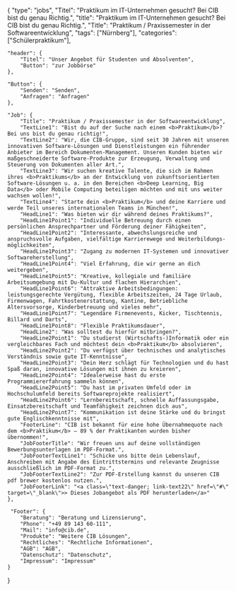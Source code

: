{
    "type": "jobs",
    "Titel": "Praktikum im IT-Unternehmen gesucht? Bei CIB bist du genau Richtig.",
    "title": "Praktikum im IT-Unternehmen gesucht? Bei CIB bist du genau Richtig.",
    "Title": "Praktikum / Praxissemester in der Softwareentwicklung",
    "tags": ["Nürnberg"],
    "categories": ["Schülerpraktikum"],

    "header": {
        "Titel": "Unser Angebot für Studenten und Absolventen",
        "Button": "zur Jobbörse"
    },

    "Button": {
        "Senden": "Senden",
        "Anfragen": "Anfragen"
    },

    "Job": {
        "Title": "Praktikum / Praxissemester in der Softwareentwicklung",
        "TextLine1": "Bist du auf der Suche nach einem <b>Praktikum</b>? Bei uns bist du genau richtig!",
        "TextLine2": "Wir, die CIB-Gruppe, sind seit 30 Jahren mit unseren innovativen Software-Lösungen und Dienstleistungen ein führender Anbieter im Bereich Dokumenten-Management. Unseren Kunden bieten wir maßgeschneiderte Software-Produkte zur Erzeugung, Verwaltung und Steuerung von Dokumenten aller Art.",
        "TextLine3": "Wir suchen kreative Talente, die sich im Rahmen ihres <b>Praktikums</b> an der Entwicklung von zukunftsorientierten Software-Lösungen u. a. in den Bereichen <b>Deep Learning, Big Data</b> oder Mobile Computing beteiligen möchten und mit uns weiter wachsen wollen!",
        "TextLine4": "Starte dein <b>Praktikum</b> und deine Karriere und werde Teil unseres internationalen Teams in München!",
        "HeadLine1": "Was bieten wir dir während deines Praktikums?",
        "HeadLine1Point1": "Individuelle Betreuung durch einen persönlichen Ansprechpartner und Förderung deiner Fähigkeiten",
        "HeadLine1Point2": "Interessante, abwechslungsreiche und anspruchsvolle Aufgaben, vielfältige Karrierewege und Weiterbildungs-möglichkeiten",
        "HeadLine1Point3": "Zugang zu modernen IT-Systemen und innovativer Softwareherstellung",
        "HeadLine1Point4": "Viel Erfahrung, die wir gerne an dich weitergeben",
        "HeadLine1Point5": "Kreative, kollegiale und familiäre Arbeitsumgebung mit Du-Kultur und flachen Hierarchien",
        "HeadLine1Point6": "Attraktive Arbeitsbedingungen: leistungsgerechte Vergütung, flexible Arbeitszeiten, 24 Tage Urlaub, Firmenwagen, Fahrtkostenerstattung, Kantine, Betriebliche Altersvorsorge, Kinderbetreuung und vieles mehr",
        "HeadLine1Point7": "Legendäre Firmenevents, Kicker, Tischtennis, Billard und Darts",
        "HeadLine1Point8": "Flexible Praktikumsdauer",
        "HeadLine2": "Was solltest du hierfür mitbringen?",
        "HeadLine2Point1": "Du studierst (Wirtschafts-)Informatik oder ein vergleichbares Fach und möchtest dein <b>Praktikum</b> absolvieren",
        "HeadLine2Point2": "Du verfügst über technisches und analytisches Verständnis sowie gute IT-Kenntnisse",
        "HeadLine2Point3": "Dein Herz schlägt für Technologien und du hast Spaß daran, innovative Lösungen mit ihnen zu kreieren",
        "HeadLine2Point4": "Idealerweise hast du erste Programmiererfahrung sammeln können",
        "HeadLine2Point5": "Du hast im privaten Umfeld oder im Hochschulumfeld bereits Softwareprojekte realisiert",
        "HeadLine2Point6": "Lernbereitschaft, schnelle Auffassungsgabe, Einsatzbereitschaft und Teamfähigkeit zeichnen dich aus",
        "HeadLine2Point7": "Kommunikation ist deine Stärke und du bringst gute Englischkenntnisse mit",
        "FooterLine": "CIB ist bekannt für eine hohe Übernahmequote nach dem <b>Praktikum</b> – 89 % der Praktikanten wurden bisher übernommen!",
        "JobFooterTitle": "Wir freuen uns auf deine vollständigen Bewerbungsunterlagen im PDF-Format.",
        "JobFooterTextLine1": "Schicke uns bitte dein Lebenslauf, Anschreiben mit Angabe des Eintrittstermins und relevante Zeugnisse ausschließlich im PDF-Format zu.",
        "JobFooterTextLine2": "Zur PDF-Erstellung kannst du unseren CIB pdf brewer kostenlos nutzen.",
        "JobFooterLink": "<a class=\"text-danger; link-text22\" href=\"#\" target=\"_blank\">> Dieses Jobangebot als PDF herunterladen</a>"
    },
    
     "Footer": {
        "Beratung": "Beratung und Lizensierung",
        "Phone": "+49 89 143 60-111",
        "Mail": "info@cib.de",
        "Produkte": "Weitere CIB Lösungen",
        "Rechtliches": "Rechtliche Informationen",
        "AGB": "AGB",
        "Datenschutz": "Datenschutz",
        "Impressum": "Impressum"  
    }

}
